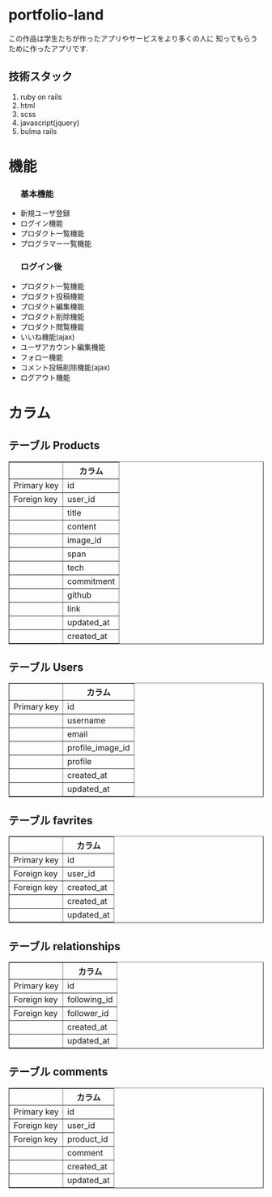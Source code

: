 <h1>portfolio-land</h1>
この作品は学生たちが作ったアプリやサービスをより多くの人に
知ってもらうために作ったアプリです.
<h2>技術スタック</h2>
<ol>
  <li>ruby on rails</li>
  <li>html</li>
  <li>scss</li>
  <li>javascript(jquery)</li>
  <li>bulma rails</li>
</ol>

<h1>機能</h1>
<ul>
  <h3>基本機能</h3>
  <li>新規ユーザ登録</li>
  <li>ログイン機能</li>
  <li>プロダクト一覧機能</li>
  <li>プログラマー一覧機能</li>
  <h3>ログイン後</h3>
  <li>プロダクト一覧機能</li>
  <li>プロダクト投稿機能</li>
  <li>プロダクト編集機能</li>
  <li>プロダクト削除機能</li>
  <li>プロダクト閲覧機能</li>
  <li>いいね機能(ajax)</li>
  <li>ユーザアカウント編集機能</li>
  <li>フォロー機能</li>
  <li>コメント投稿削除機能(ajax)</li>
  <li>ログアウト機能</li>
</ul>

<h1>カラム</h1>
<h2>テーブル Products</h2>
<table border="1">
  <tr>
    <th></th>
    <th>カラム</th>
  </tr>
  <tr>
    <td>Primary key</td>
    <td>id</td>
  </tr>
  <tr>
    <td>Foreign key</td>
    <td>user_id</td>
  </tr>
  <tr>
    <td></td>
    <td>title</td>
  </tr>
  <tr>
    <td></td>
    <td>content</td>
  </tr>
  <tr>
    <td></td>
    <td>image_id</td>
  </tr>
  <tr>
    <td></td>
    <td>span</td>
  </tr>
  <tr>
    <td></td>
    <td>tech</td>
  </tr>
  <tr>
    <td></td>
    <td>commitment</td>
  </tr>
  <tr>
    <td></td>
    <td>github</td>
  </tr>
  <tr>
    <td></td>
    <td>link</td>
  </tr>
  <tr>
    <td></td>
    <td>updated_at</td>
  </tr>
  <tr>
    <td></td>
    <td>created_at</td>
  </tr>
</table>

<h2>テーブル Users</h2>
<table border="1">
  <tr>
    <th></th>
    <th>カラム</th>
  </tr>
  <tr>
    <td>Primary key</td>
    <td>id</td>
  </tr>
  <tr>
    <td></td>
    <td>username</td>
  </tr>
  <tr>
    <td></td>
    <td>email</td>
  </tr>
  <tr>
    <td></td>
    <td>profile_image_id</td>
  </tr>
  <tr>
    <td></td>
    <td>profile</td>
  </tr>
  <tr>
    <td></td>
    <td>created_at</td>
  </tr>
  <tr>
    <td></td>
    <td>updated_at</td>
  </tr>
</table>

<h2>テーブル favrites</h2>
<table border="1">
  <tr>
    <th></th>
    <th>カラム</th>
  </tr>
  <tr>
    <td>Primary key</td>
    <td>id</td>
  </tr>
  <tr>
    <td>Foreign key</td>
    <td>user_id</td>
  </tr>
  <tr>
    <td>Foreign key</td>
    <td>created_at</td>
  </tr>
  <tr>
    <td></td>
    <td>created_at</td>
  </tr>
  <tr>
    <td></td>
    <td>updated_at</td>
  </tr>
</table>

<h2>テーブル relationships</h2>
<table border="1">
  <tr>
    <th></th>
    <th>カラム</th>
  </tr>
  <tr>
    <td>Primary key</td>
    <td>id</td>
  </tr>
  <tr>
    <td>Foreign key</td>
    <td>following_id</td>
  </tr>
  <tr>
    <td>Foreign key</td>
    <td>follower_id</td>
  </tr>
  <tr>
    <td></td>
    <td>created_at</td>
  </tr>
  <tr>
    <td></td>
    <td>updated_at</td>
  </tr>
</table>

<h2>テーブル comments</h2>
<table border="1">
  <tr>
    <th></th>
    <th>カラム</th>
  </tr>
  <tr>
    <td>Primary key</td>
    <td>id</td>
  </tr>
  <tr>
    <td>Foreign key</td>
    <td>user_id</td>
  </tr>
  <tr>
    <td>Foreign key</td>
    <td>product_id</td>
  </tr>
  <tr>
    <td></td>
    <td>comment</td>
  </tr>
  <tr>
    <td></td>
    <td>created_at</td>
  </tr>
  <tr>
    <td></td>
    <td>updated_at</td>
  </tr>
</table>
